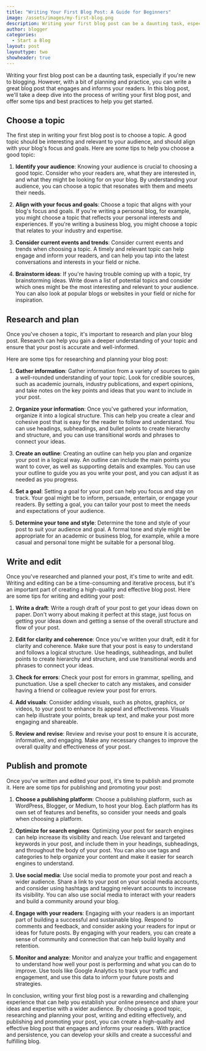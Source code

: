 ```yaml
---
title: "Writing Your First Blog Post: A Guide for Beginners"
image: /assets/images/my-first-blog.png
description: Writing your first blog post can be a daunting task, especially if you're new to blogging. However, with a bit of planning and practice, you can write a great blog post that engages and informs your readers. In this blog post, we'll take a deep dive into the process of writing your first blog post, and offer some tips and best practices to help you get started.
author: blogger
categories:
  - Start a Blog
layout: post
layouttype: two
showheader: true
---
```


Writing your first blog post can be a daunting task, especially if you're new to blogging. However, with a bit of planning and practice, you can write a great blog post that engages and informs your readers. In this blog post, we'll take a deep dive into the process of writing your first blog post, and offer some tips and best practices to help you get started.

## Choose a topic

The first step in writing your first blog post is to choose a topic. A good topic should be interesting and relevant to your audience, and should align with your blog's focus and goals. Here are some tips to help you choose a good topic:

1. **Identify your audience**: Knowing your audience is crucial to choosing a good topic. Consider who your readers are, what they are interested in, and what they might be looking for on your blog. By understanding your audience, you can choose a topic that resonates with them and meets their needs.

2. **Align with your focus and goals**: Choose a topic that aligns with your blog's focus and goals. If you're writing a personal blog, for example, you might choose a topic that reflects your personal interests and experiences. If you're writing a business blog, you might choose a topic that relates to your industry and expertise.

3. **Consider current events and trends**: Consider current events and trends when choosing a topic. A timely and relevant topic can help engage and inform your readers, and can help you tap into the latest conversations and interests in your field or niche.

4. **Brainstorm ideas**: If you're having trouble coming up with a topic, try brainstorming ideas. Write down a list of potential topics and consider which ones might be the most interesting and relevant to your audience. You can also look at popular blogs or websites in your field or niche for inspiration.

## Research and plan

Once you've chosen a topic, it's important to research and plan your blog post. Research can help you gain a deeper understanding of your topic and ensure that your post is accurate and well-informed.

Here are some tips for researching and planning your blog post:

1. **Gather information**: Gather information from a variety of sources to gain a well-rounded understanding of your topic. Look for credible sources, such as academic journals, industry publications, and expert opinions, and take notes on the key points and ideas that you want to include in your post.

2. **Organize your information**: Once you've gathered your information, organize it into a logical structure. This can help you create a clear and cohesive post that is easy for the reader to follow and understand. You can use headings, subheadings, and bullet points to create hierarchy and structure, and you can use transitional words and phrases to connect your ideas.

3. **Create an outline**: Creating an outline can help you plan and organize your post in a logical way. An outline can include the main points you want to cover, as well as supporting details and examples. You can use your outline to guide you as you write your post, and you can adjust it as needed as you progress.

4. **Set a goal**: Setting a goal for your post can help you focus and stay on track. Your goal might be to inform, persuade, entertain, or engage your readers. By setting a goal, you can tailor your post to meet the needs and expectations of your audience.

5. **Determine your tone and style**: Determine the tone and style of your post to suit your audience and goal. A formal tone and style might be appropriate for an academic or business blog, for example, while a more casual and personal tone might be suitable for a personal blog.

## Write and edit

Once you've researched and planned your post, it's time to write and edit. Writing and editing can be a time-consuming and iterative process, but it's an important part of creating a high-quality and effective blog post. Here are some tips for writing and editing your post:

1. **Write a draft**: Write a rough draft of your post to get your ideas down on paper. Don't worry about making it perfect at this stage, just focus on getting your ideas down and getting a sense of the overall structure and flow of your post.

2. **Edit for clarity and coherence**: Once you've written your draft, edit it for clarity and coherence. Make sure that your post is easy to understand and follows a logical structure. Use headings, subheadings, and bullet points to create hierarchy and structure, and use transitional words and phrases to connect your ideas.

3. **Check for errors**: Check your post for errors in grammar, spelling, and punctuation. Use a spell checker to catch any mistakes, and consider having a friend or colleague review your post for errors.

4. **Add visuals**: Consider adding visuals, such as photos, graphics, or videos, to your post to enhance its appeal and effectiveness. Visuals can help illustrate your points, break up text, and make your post more engaging and shareable.

5. **Review and revise**: Review and revise your post to ensure it is accurate, informative, and engaging. Make any necessary changes to improve the overall quality and effectiveness of your post.

## Publish and promote

Once you've written and edited your post, it's time to publish and promote it. Here are some tips for publishing and promoting your post:

1. **Choose a publishing platform**: Choose a publishing platform, such as WordPress, Blogger, or Medium, to host your blog. Each platform has its own set of features and benefits, so consider your needs and goals when choosing a platform.

2. **Optimize for search engines**: Optimizing your post for search engines can help increase its visibility and reach. Use relevant and targeted keywords in your post, and include them in your headings, subheadings, and throughout the body of your post. You can also use tags and categories to help organize your content and make it easier for search engines to understand.

3. **Use social media**: Use social media to promote your post and reach a wider audience. Share a link to your post on your social media accounts, and consider using hashtags and tagging relevant accounts to increase its visibility. You can also use social media to interact with your readers and build a community around your blog.

4. **Engage with your readers**: Engaging with your readers is an important part of building a successful and sustainable blog. Respond to comments and feedback, and consider asking your readers for input or ideas for future posts. By engaging with your readers, you can create a sense of community and connection that can help build loyalty and retention.

5. **Monitor and analyze**: Monitor and analyze your traffic and engagement to understand how well your post is performing and what you can do to improve. Use tools like Google Analytics to track your traffic and engagement, and use this data to inform your future posts and strategies.

In conclusion, writing your first blog post is a rewarding and challenging experience that can help you establish your online presence and share your ideas and expertise with a wider audience. By choosing a good topic, researching and planning your post, writing and editing effectively, and publishing and promoting your post, you can create a high-quality and effective blog post that engages and informs your readers. With practice and persistence, you can develop your skills and create a successful and fulfilling blog.
